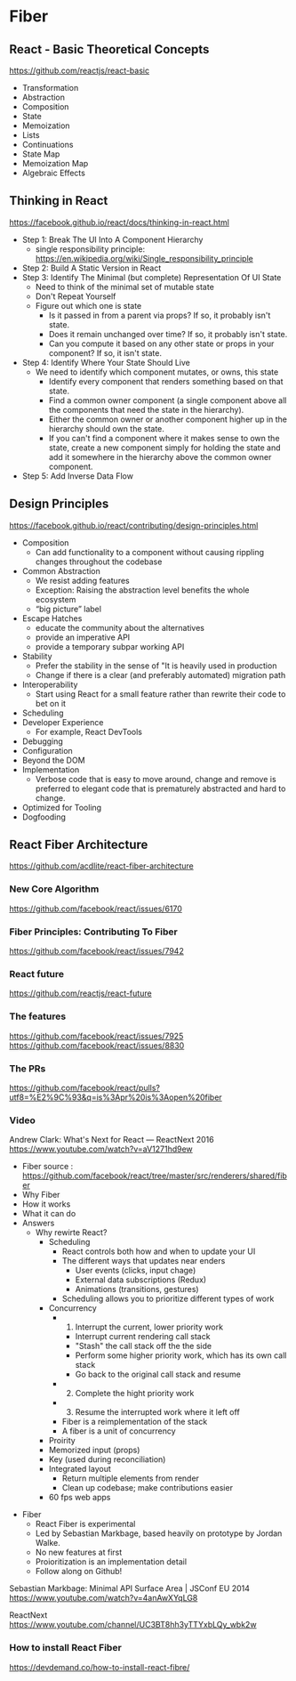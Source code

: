 # Fiber 

## React - Basic Theoretical Concepts

https://github.com/reactjs/react-basic  

* Transformation  
* Abstraction  
* Composition  
* State  
* Memoization  
* Lists  
* Continuations  
* State Map  
* Memoization Map  
* Algebraic Effects  

## Thinking in React

https://facebook.github.io/react/docs/thinking-in-react.html  

  * Step 1: Break The UI Into A Component Hierarchy  
    * single responsibility principle: https://en.wikipedia.org/wiki/Single_responsibility_principle
  * Step 2: Build A Static Version in React  
  * Step 3: Identify The Minimal (but complete) Representation Of UI State  
    * Need to think of the minimal set of mutable state  
    * Don't Repeat Yourself  
    * Figure out which one is state  
      * Is it passed in from a parent via props? If so, it probably isn't state.  
      * Does it remain unchanged over time? If so, it probably isn't state.  
      * Can you compute it based on any other state or props in your component? If so, it isn't state.  
  * Step 4: Identify Where Your State Should Live  
    * We need to identify which component mutates, or owns, this state   
      * Identify every component that renders something based on that state.  
      * Find a common owner component (a single component above all the components that need the state in the hierarchy).  
      * Either the common owner or another component higher up in the hierarchy should own the state.  
      * If you can't find a component where it makes sense to own the state, create a new component simply for holding the state and add it somewhere in the hierarchy above the common owner component.  
  * Step 5: Add Inverse Data Flow  
  
## Design Principles

https://facebook.github.io/react/contributing/design-principles.html  

* Composition  
  * Can add functionality to a component without causing rippling changes throughout the codebase  
* Common Abstraction  
  * We resist adding features  
  * Exception: Raising the abstraction level benefits the whole ecosystem  
  * “big picture” label  
* Escape Hatches  
  * educate the community about the alternatives  
  * provide an imperative API  
  * provide a temporary subpar working API  
* Stability  
  * Prefer the stability in the sense of "It is heavily used in production
  * Change if there is a clear (and preferably automated) migration path
* Interoperability
  * Start using React for a small feature rather than rewrite their code to bet on it
* Scheduling  
* Developer Experience  
  * For example, React DevTools
* Debugging  
* Configuration  
* Beyond the DOM  
* Implementation  
  * Verbose code that is easy to move around, change and remove is preferred to elegant code that is prematurely abstracted and hard to change.
* Optimized for Tooling  
* Dogfooding  
  
## React Fiber Architecture

https://github.com/acdlite/react-fiber-architecture  

### New Core Algorithm

https://github.com/facebook/react/issues/6170  

### Fiber Principles: Contributing To Fiber  
  
https://github.com/facebook/react/issues/7942  
  
### React future  

https://github.com/reactjs/react-future  
  
### The features  
  
https://github.com/facebook/react/issues/7925  
https://github.com/facebook/react/issues/8830  

### The PRs

https://github.com/facebook/react/pulls?utf8=%E2%9C%93&q=is%3Apr%20is%3Aopen%20fiber
  
### Video  
  
Andrew Clark: What's Next for React — ReactNext 2016  
https://www.youtube.com/watch?v=aV1271hd9ew  
- Fiber source : https://github.com/facebook/react/tree/master/src/renderers/shared/fiber
- Why Fiber  
- How it works  
- What it can do  
- Answers
  * Why rewirte React?  
    * Scheduling  
      * React controls both how and when to update your UI  
      * The different ways that updates near enders  
        * User events (clicks, input chage)  
        * External data subscriptions (Redux)  
        * Animations (transitions, gestures)  
      * Scheduling allows you to prioritize different types of work  
    * Concurrency  
      * 1. Interrupt the current, lower priority work  
        * Interrupt current rendering call stack
        * "Stash" the call stack off the the side
        * Perform some higher priority work, which has its own call stack
        * Go back to the original call stack and resume
      * 2. Complete the hight priority work  
      * 3. Resume the interrupted work where it left off  
      * Fiber is a reimplementation of the stack  
      * A fiber is a unit of concurrency  
    * Proirity
    * Memorized input (props)
    * Key (used during reconciliation)
    * Integrated layout
      * Return multiple elements from render
      * Clean up codebase; make contributions easier
    * 60 fps web apps
* Fiber
  * React Fiber is experimental
  * Led by Sebastian Markbage, based heavily on prototype by Jordan Walke.
  * No new features at first
  * Proioritization is an implementation detail
  * Follow along on Github!

Sebastian Markbage: Minimal API Surface Area | JSConf EU 2014
https://www.youtube.com/watch?v=4anAwXYqLG8

ReactNext
https://www.youtube.com/channel/UC3BT8hh3yTTYxbLQy_wbk2w

### How to install React Fiber  

https://devdemand.co/how-to-install-react-fibre/  
